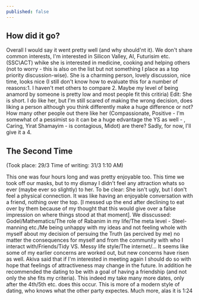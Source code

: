 ```yaml
---
published: false
---
```

## How did it go?

Overall I would say it went pretty well (and why should'nt it). We don't share common interests, I'm interested in Silicon Valley, AI, Futurisim etc. (SSC\ACT) whike she is interested in medicine, cooking and helping others (not to worry - this is also on the list but not something I place as a top priority discussion-wise). She is a charming person, lovely discussion, nice time, looks nice (I still don't know how to evaluate this for a number of reasons:1. I haven't met others to compare 2. Maybe my level of being anamord by someone is pretty low and most people fit this critiria) Edit: She is short. I do like her, but I'm still scared of making the wrong decision, does liking a person although you think differently make a huge difference or not? How many other people out there like her (Compassionate, Positive - I'm somewhat of a pessimist so it can be a huge edvantage the YS as well - , Caring, Yirat Shamayim - is contagious, Midot) are there? Sadly, for now, I'll give it a 4.


## The Second Time 

(Took place: 29/3 Time of writing: 31/3 1:10 AM)

This one was four hours long and was pretty enjoyable too. This time we took off our masks, but to my dismay I didn't feel any attraction whats so ever (maybe ever so slightly) to her. To be clear: She isn't ugly, but I don't feel a physical connection. It was like having an enjoyable conversation with a friend, nothing over the top. [I messed up the end after declining to eat over by them because of my thought that this would give over a false impression on where things stood at that moment]. We disscussed: Godel/Mathematics/The role of Rabanim in my life/The meta level - Steel-manning etc./Me being unhappy with my ideas and not feeling whole with myself about my decision of persuing the Truth (as percived by me) no matter the consequences for myself and from the community with who I interact with/Friends/Tidy VS. Messy life style/The internet/...
It seems like some of my earlier concerns are worked out, but new concerns have risen as well. Akiva said that if I'm interested in meeting again I should do so with hope that feelings of attractiveness may change in the future. In addition he recommended  the dating to be with a goal of having a friendship (and not only the she fits my criteria). This indeed my take many more dates, only after the 4th/5th etc. does this occur. This is more of a modern style of dating, who knows what the other party expectes. Much more, alas it is 1:24
